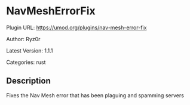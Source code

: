 # NavMeshErrorFix

Plugin URL: https://umod.org/plugins/nav-mesh-error-fix

Author: Ryz0r

Latest Version: 1.1.1

Categories: rust

## Description

Fixes the Nav Mesh error that has been plaguing and spamming servers

